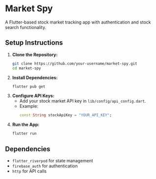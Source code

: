 # Market Spy

A Flutter-based stock market tracking app with authentication and stock search functionality.

## Setup Instructions
1. **Clone the Repository:**
   ```sh
   git clone https://github.com/your-username/market-spy.git
   cd market-spy
   ```
2. **Install Dependencies:**
   ```sh
   flutter pub get
   ```
3. **Configure API Keys:**
   - Add your stock market API key in `lib/config/api_config.dart`.
   - Example:
     ```dart
     const String stockApiKey = "YOUR_API_KEY";
     ```
4. **Run the App:**
   ```sh
   flutter run
   ```

## Dependencies
- `flutter_riverpod` for state management
- `firebase_auth` for authentication
- `http` for API calls

